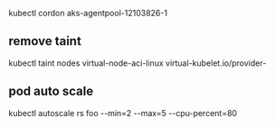 kubectl cordon aks-agentpool-12103826-1

## remove taint

kubectl taint nodes virtual-node-aci-linux virtual-kubelet.io/provider-


## pod auto scale

kubectl autoscale rs foo --min=2 --max=5 --cpu-percent=80
